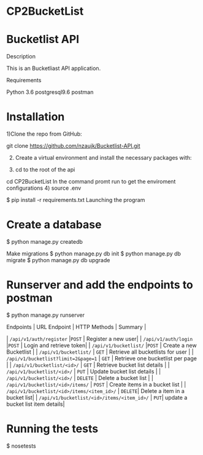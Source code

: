 # CP2BucketList
# Bucketlist API

Description

This is an Bucketliast API application.

Requirements

Python 3.6
postgresql9.6
postman

# Installation

1)Clone the repo from GitHub:

git clone https://github.com/nzaujk/Bucketlist-API.git

2) Create a virtual environment and install the necessary packages with:

3) cd to the root of the api

cd CP2BucketList
In the command promt run to get the enviroment configurations
4) source .env

$ pip install -r requirements.txt
Launching the program

# Create a database

$ python manage.py createdb

Make migrations
$ python manage.py db init
$ python manage.py db migrate
$ python manage.py db upgrade

# Runserver and add the endpoints to postman

$ python manage.py runserver

Endpoints
| URL Endpoint | HTTP Methods | Summary |

| `/api/v1/auth/register` |`POST`  | Register a new user|
|  `/api/v1/auth/login` |`POST` | Login and retrieve token|
| `/api/v1/bucketlist/` |`POST` | Create a new Bucketlist |
| `/api/v1/bucketlist/` | `GET` | Retrieve all bucketlists for user |
| `/api/v1/bucketlist?limit=2&page=1` | `GET` | Retrieve one bucketlist per page |
| `/api/v1/bucketlist/<id>/` | `GET` |  Retrieve bucket list details |
| `/api/v1/bucketlist/<id>/` | `PUT` | Update bucket list details |
| `/api/v1/bucketlist/<id>/` | `DELETE` | Delete a bucket list |
| `/api/v1/bucketlist/<id>/items/` | `POST` |  Create items in a bucket list |
| `/api/v1/bucketlist/<id>/items/<item_id>/` | `DELETE`| Delete a item in a bucket list|
| `/api/v1/bucketlist/<id>/items/<item_id>/` | `PUT`| update a bucket list item details|


# Running the tests

 $ nosetests
